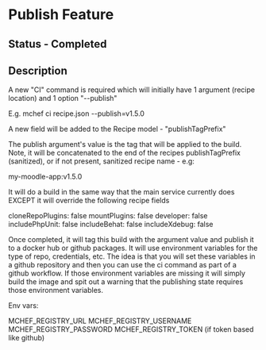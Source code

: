 # Publish Feature

## Status - Completed

## Description

A new "CI" command is required which will initially have 1 argument (recipe location) and 1 option "--publish"

E.g. mchef ci recipe.json --publish=v1.5.0

A new field will be added to the Recipe model - "publishTagPrefix"

The publish argument's value is the tag that will be applied to the build. Note, it will be concatenated to the end of the recipes publishTagPrefix (sanitized), or if not present, sanitized recipe name - e.g:

my-moodle-app:v1.5.0

It will do a build in the same way that the main service currently does EXCEPT it will override the following recipe fields

cloneRepoPlugins: false
mountPlugins: false
developer: false
includePhpUnit: false
includeBehat: false
includeXdebug: false

Once completed, it will tag this build with the argument value and publish it to a docker hub or github packages.
It will use environment variables for the type of repo, credentials, etc. The idea is that you will set these variables in a github repository and then you can use the ci command as part of a github workflow.
If those environment variables are missing it will simply build the image and spit out a warning that the publishing state requires those environment variables.

Env vars:

MCHEF_REGISTRY_URL
MCHEF_REGISTRY_USERNAME
MCHEF_REGISTRY_PASSWORD
MCHEF_REGISTRY_TOKEN (if token based like github)